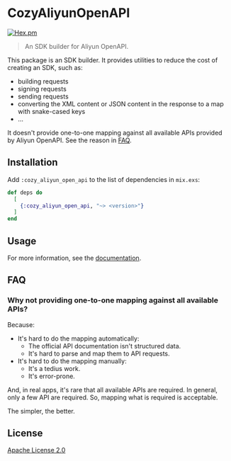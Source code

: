 # CozyAliyunOpenAPI

[![Hex.pm](https://img.shields.io/hexpm/v/cozy_aliyun_open_api.svg)](https://hex.pm/packages/cozy_aliyun_open_api)

> An SDK builder for Aliyun OpenAPI.

This package is an SDK builder. It provides utilities to reduce the cost of creating an SDK, such as:

- building requests
- signing requests
- sending requests
- converting the XML content or JSON content in the response to a map with snake-cased keys
- ...

It doesn't provide one-to-one mapping against all available APIs provided by Aliyun OpenAPI. See the reason in [FAQ](#faq).

## Installation

Add `:cozy_aliyun_open_api` to the list of dependencies in `mix.exs`:

```elixir
def deps do
  [
    {:cozy_aliyun_open_api, "~> <version>"}
  ]
end
```

## Usage

For more information, see the [documentation](https://hexdocs.pm/cozy_aliyun_open_api/CozyAliyunOpenAPI.html).

## FAQ

### Why not providing one-to-one mapping against all available APIs?

Because:

- It's hard to do the mapping automatically:
  - The official API documentation isn't structured data.
  - It's hard to parse and map them to API requests.
- It's hard to do the mapping manually:
  - It's a tedius work.
  - It's error-prone.

And, in real apps, it's rare that all available APIs are required. In general, only a few API are required. So, mapping what is required is acceptable.

The simpler, the better.

## License

[Apache License 2.0](http://www.apache.org/licenses/LICENSE-2.0)
